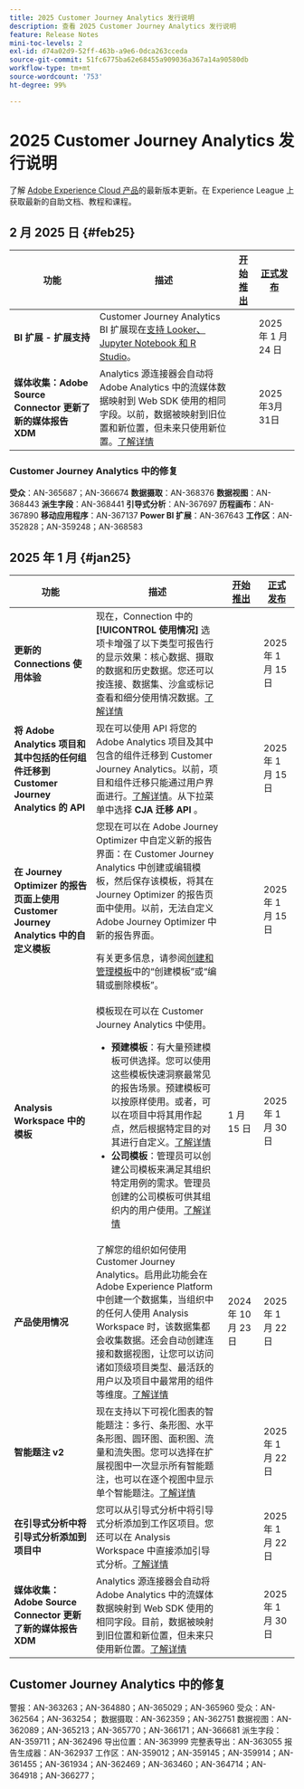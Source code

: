 ```yaml
---
title: 2025 Customer Journey Analytics 发行说明
description: 查看 2025 Customer Journey Analytics 发行说明
feature: Release Notes
mini-toc-levels: 2
exl-id: d74a02d9-52ff-463b-a9e6-0dca263cceda
source-git-commit: 51fc6775ba62e68455a909036a367a14a90580db
workflow-type: tm+mt
source-wordcount: '753'
ht-degree: 99%

---
```


# 2025 Customer Journey Analytics 发行说明

了解 [Adobe Experience Cloud 产品](https://business.adobe.com/products/adobe-experience-cloud-products.html)的最新版本更新。在 Experience League 上获取最新的自助文档、教程和课程。

## 2 月 2025 日 {#feb25}

| 功能 | 描述 | [开始推出](releases.md) | [正式发布](releases.md) |
| ----------- | ---------- | ------- | ---- |
| **BI 扩展 - 扩展支持** | Customer Journey Analytics BI 扩展现在[支持 Looker、Jupyter Notebook 和 R Studio](https://experienceleague.adobe.com/zh-hans/docs/analytics-platform/using/cja-usecases/data-views/bi-extension-usecases)。 |   | 2025 年 1 月 24 日 |
| **媒体收集：Adobe Source Connector 更新了新的媒体报告 XDM** | Analytics 源连接器会自动将 Adobe Analytics 中的流媒体数据映射到 Web SDK 使用的相同字段。以前，数据被映射到旧位置和新位置，但未来只使用新位置。[了解详情](https://experienceleague.adobe.com/zh-hans/docs/analytics/implementation/aep-edge/xdm-var-mapping) |  | 2025年3月31日 |


### Customer Journey Analytics 中的修复

**受众**：AN-365687；AN-366674
**数据摄取**：AN-368376
**数据视图**：AN-368443
**派生字段**：AN-368441
**引导式分析**：AN-367697
**历程画布**：AN-367890
**移动应用程序**：AN-367137
**Power BI 扩展**：AN-367643
**工作区**：AN-352828；AN-359248；AN-368583



## 2025 年 1 月  {#jan25}

| 功能 | 描述 | [开始推出](releases.md) | [正式发布](releases.md) |
| ----------- | ---------- | ------- | ---- |
| **更新的 Connections 使用体验** | 现在，Connection 中的 **[!UICONTROL 使用情况]** 选项卡增强了以下类型可报告行的显示效果：核心数据、摄取的数据和历史数据。您还可以按连接、数据集、沙盒或标记查看和细分使用情况数据。[了解详情](https://experienceleague.adobe.com/zh-hans/docs/analytics-platform/using/cja-connections/manage-connections#connections-usage) |  | 2025 年 1 月 15 日 |
| **将 Adobe Analytics 项目和其中包括的任何组件迁移到 Customer Journey Analytics 的 API** | 现在可以使用 API 将您的 Adobe Analytics 项目及其中包含的组件迁移到 Customer Journey Analytics。以前，项目和组件迁移只能通过用户界面进行。[了解详情](https://adobedocs.github.io/analytics-2.0-apis/?urls.primaryName=CJA%20Migration%20APIs)。从下拉菜单中选择 **CJA 迁移 API** 。 |  | 2025 年 1 月 15 日 |
| **在 Journey Optimizer 的报告页面上使用 Customer Journey Analytics 中的自定义模板** | 您现在可以在 Adobe Journey Optimizer 中自定义新的报告界面：在 Customer Journey Analytics 中创建或编辑模板，然后保存该模板，将其在 Journey Optimizer 的报告页面中使用。以前，无法自定义 Adobe Journey Optimizer 中新的报告界面。 <p>有关更多信息，请参阅[创建和管理模板](https://experienceleague.adobe.com/zh-hans/docs/analytics-platform/using/cja-workspace/templates/create-templates)中的“创建模板”或“编辑或删除模板”。 |  | 2025 年 1 月 15 日 |
| **Analysis Workspace 中的模板** | 模板现在可以在 Customer Journey Analytics 中使用。<ul><li>**预建模板**：有大量预建模板可供选择。您可以使用这些模板快速洞察最常见的报告场景。预建模板可以按原样使用。或者，可以在项目中将其用作起点，然后根据特定目的对其进行自定义。[了解详情](/help/analysis-workspace/templates/use-templates.md)</li><li>**公司模板**：管理员可以创建公司模板来满足其组织特定用例的需求。管理员创建的公司模板可供其组织内的用户使用。[了解详情](/help/analysis-workspace/templates/create-templates.md)</li></ul> | 1 月 15 日 | 2025 年 1 月 30 日 |
| **产品使用情况** | 了解您的组织如何使用 Customer Journey Analytics。启用此功能会在 Adobe Experience Platform 中创建一个数据集，当组织中的任何人使用 Analysis Workspace 时，该数据集都会收集数据。还会自动创建连接和数据视图，让您可以访问诸如顶级项目类型、最活跃的用户以及项目中最常用的组件等维度。[了解详情](/help/tools/product-usage/usage-overview.md) | 2024 年 10 月 23 日 | 2025 年 1 月 22 日 |
| **智能题注 v2** | 现在支持以下可视化图表的智能题注：多行、条形图、水平条形图、圆环图、面积图、流量和流失图。您可以选择在扩展视图中一次显示所有智能题注，也可以在逐个视图中显示单个智能题注。[了解详情](https://experienceleague.adobe.com/zh-hans/docs/analytics-platform/using/cja-workspace/visualizations/intelligent-captions) |  | 2025 年 1 月 22 日 |
| **在引导式分析中将引导式分析添加到项目中** | 您可以从引导式分析中将引导式分析添加到工作区项目。您还可以在 Analysis Workspace 中直接添加引导式分析。[了解详情](https://experienceleague.adobe.com/zh-hans/docs/analytics-platform/using/guided-analysis/overview) |  | 2025 年 1 月 22 日 |
| **媒体收集：Adobe Source Connector 更新了新的媒体报告 XDM** | Analytics 源连接器会自动将 Adobe Analytics 中的流媒体数据映射到 Web SDK 使用的相同字段。目前，数据被映射到旧位置和新位置，但未来只使用新位置。[了解详情](https://experienceleague.adobe.com/zh-hans/docs/analytics/implementation/aep-edge/xdm-var-mapping) |  | 2025 年 1 月 30 日 |

## Customer Journey Analytics 中的修复

警报：AN-363263；AN-364880；AN-365029；AN-365960
受众：AN-362564；AN-363254；
数据摄取：AN-362359；AN-362751
数据视图：AN-362089；AN-365213；AN-365770；AN-366171；AN-366681
派生字段：AN-359711；AN-362496
导出位置：AN-363999
完整表导出：AN-363055
报告生成器：AN-362937
工作区：AN-359012；AN-359145；AN-359914；AN-361455；AN-361934；AN-362469；AN-363460；AN-364714；AN-364918；AN-366277；

